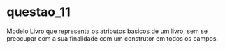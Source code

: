 # questao_11
Modelo Livro que representa os atributos basicos de um livro, sem se preocupar com a sua finalidade com um construtor em todos os campos.
